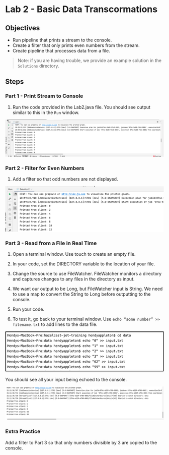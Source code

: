 # Lab 2 - Basic Data Transcormations
## Objectives

* Run pipeline that prints a stream to the console.
* Create a filter that only prints even numbers from the stream.
* Create pipeline that processes data from a file.

> Note: if you are having trouble, we provide an example solution in the `Solutions` directory. 

## Steps

### Part 1 - Print Stream to Console

1. Run the code provided in the Lab2.java file. You should see output similar to this in the `Run` window. 

![Lab 2 Step 1 output](images/Lab2Step1.png)

### Part 2 - Filter for Even Numbers

1. Add a filter so that odd numbers are not displayed.

![Lab 2 Step 2 output](images/Lab2Step2.png)

### Part 3 - Read from a File in Real Time

1. Open a terminal window. Use touch to create an empty file. 

2. In your code, set the DIRECTORY variable to the location of your file.

3. Change the source to use FileWatcher. FileWatcher monitors a directory and captures changes to any files in the directory as input. 

4. We want our output to be Long, but FileWatcher input is String. We need to use a map to convert the String to Long before outputting to the console. 

5. Run your code.

6. To test it, go back to your terminal window. Use `echo “some number” >> filename.txt` to add lines to the data file. 

![Input](images/Lab2Part3input.png)

You should see all your input being echoed to the console.

![Output](images/Lab2Part3Output.png)

 ### Extra Practice

 Add a filter to Part 3 so that only numbers divisible by 3 are copied to the console.